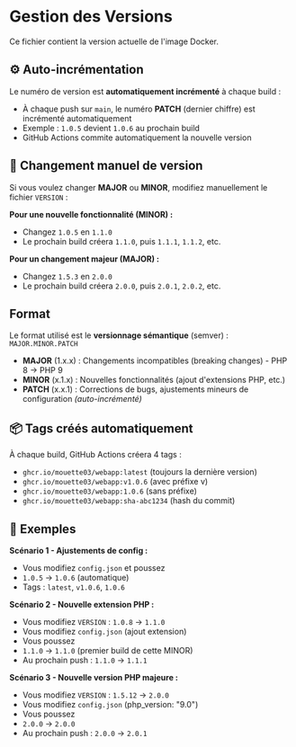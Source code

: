 # Gestion des Versions

Ce fichier contient la version actuelle de l'image Docker.

## ⚙️ Auto-incrémentation

Le numéro de version est **automatiquement incrémenté** à chaque build :
- À chaque push sur `main`, le numéro **PATCH** (dernier chiffre) est incrémenté automatiquement
- Exemple : `1.0.5` devient `1.0.6` au prochain build
- GitHub Actions commite automatiquement la nouvelle version

## 🎯 Changement manuel de version

Si vous voulez changer **MAJOR** ou **MINOR**, modifiez manuellement le fichier `VERSION` :

**Pour une nouvelle fonctionnalité (MINOR) :**
- Changez `1.0.5` en `1.1.0` 
- Le prochain build créera `1.1.0`, puis `1.1.1`, `1.1.2`, etc.

**Pour un changement majeur (MAJOR) :**
- Changez `1.5.3` en `2.0.0`
- Le prochain build créera `2.0.0`, puis `2.0.1`, `2.0.2`, etc.

## Format

Le format utilisé est le **versionnage sémantique** (semver) : `MAJOR.MINOR.PATCH`

- **MAJOR** (1.x.x) : Changements incompatibles (breaking changes) - PHP 8 → PHP 9
- **MINOR** (x.1.x) : Nouvelles fonctionnalités (ajout d'extensions PHP, etc.)
- **PATCH** (x.x.1) : Corrections de bugs, ajustements mineurs de configuration *(auto-incrémenté)*

## 📦 Tags créés automatiquement

À chaque build, GitHub Actions créera 4 tags :
- `ghcr.io/mouette03/webapp:latest` (toujours la dernière version)
- `ghcr.io/mouette03/webapp:v1.0.6` (avec préfixe v)
- `ghcr.io/mouette03/webapp:1.0.6` (sans préfixe)
- `ghcr.io/mouette03/webapp:sha-abc1234` (hash du commit)

## 📝 Exemples

**Scénario 1 - Ajustements de config :**
- Vous modifiez `config.json` et poussez
- `1.0.5` → `1.0.6` (automatique)
- Tags : `latest`, `v1.0.6`, `1.0.6`

**Scénario 2 - Nouvelle extension PHP :**
- Vous modifiez `VERSION` : `1.0.8` → `1.1.0`
- Vous modifiez `config.json` (ajout extension)
- Vous poussez
- `1.1.0` → `1.1.0` (premier build de cette MINOR)
- Au prochain push : `1.1.0` → `1.1.1`

**Scénario 3 - Nouvelle version PHP majeure :**
- Vous modifiez `VERSION` : `1.5.12` → `2.0.0`
- Vous modifiez `config.json` (php_version: "9.0")
- Vous poussez
- `2.0.0` → `2.0.0`
- Au prochain push : `2.0.0` → `2.0.1`
